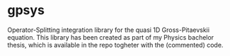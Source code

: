 gpsys
=====

Operator-Splitting integration library for the quasi 1D Gross-Pitaevskii equation. This library has been created as part of my Physics bachelor thesis, which is available in the repo togheter with the (commented) code.
